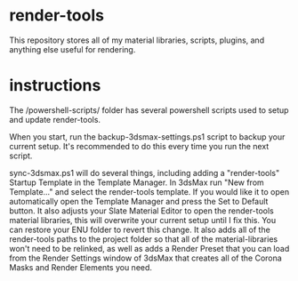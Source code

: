 # render-tools

This repository stores all of my material libraries, scripts, plugins, and anything else useful for rendering.

# instructions

The /powershell-scripts/ folder has several powershell scripts used to setup and update render-tools.

When you start, run the backup-3dsmax-settings.ps1 script to backup your current setup. It's recommended to do this every time you run the next script.

sync-3dsmax.ps1 will do several things, including adding a "render-tools" Startup Template in the Template Manager. In 3dsMax run "New from Template..." and select the render-tools template. If you would like it to open automatically open the Template Manager and press the Set to Default button. It also adjusts your Slate Material Editor to open the render-tools material libraries, this will overwrite your current setup until I fix this. You can restore your ENU folder to revert this change. It also adds all of the render-tools paths to the project folder so that all of the material-libraries won't need to be relinked, as well as adds a Render Preset that you can load from the Render Settings window of 3dsMax that creates all of the Corona Masks and Render Elements you need.